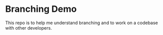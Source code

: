 # Branching Demo

This repo is to help me understand branching and to work on a codebase with other developers.